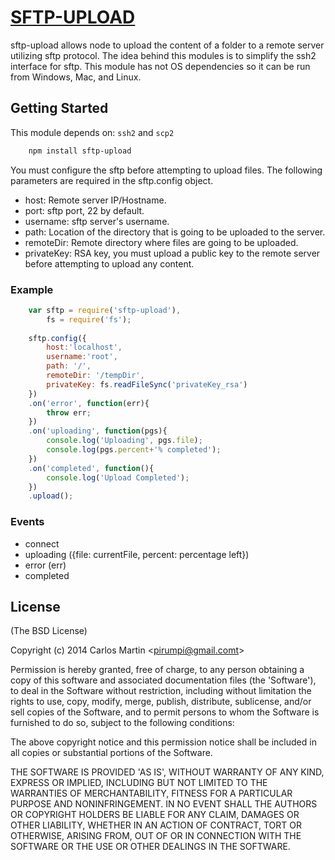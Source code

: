 # [SFTP-UPLOAD](https://npmjs.org/package/sftp-upload)

sftp-upload allows node to upload the content of a folder to a remote server utilizing sftp protocol. The idea behind this modules is to simplify the ssh2 interface for sftp. This module has not OS dependencies so it can be run from Windows, Mac, and Linux.

## Getting Started
This module depends on: `ssh2`  and `scp2`
```bash
	npm install sftp-upload
```

You must configure the sftp before attempting to upload files. The following parameters are required in the sftp.config object.

- host: Remote server IP/Hostname.
- port: sftp port, 22 by default.
- username: sftp server's username.
- path: Location of the directory that is going to be uploaded to the server.
- remoteDir: Remote directory where files are going to be uploaded.
- privateKey: RSA key, you must upload a public key to the remote server before attempting to upload any content.

### Example
```js
    var sftp = require('sftp-upload'),
        fs = require('fs');
        
    sftp.config({
        host:'localhost',
        username:'root',
        path: '/',
        remoteDir: '/tempDir',
        privateKey: fs.readFileSync('privateKey_rsa')
    })
    .on('error', function(err){
        throw err;
    })
    .on('uploading', function(pgs){
        console.log('Uploading', pgs.file);
        console.log(pgs.percent+'% completed');
    })
    .on('completed', function(){
        console.log('Upload Completed');
    })
    .upload();
```

### Events

- connect
- uploading ({file: currentFile, percent: percentage left})
- error (err)
- completed

## License 

(The BSD License)

Copyright (c) 2014 Carlos Martin &lt;pirumpi@gmail.comt&gt;

Permission is hereby granted, free of charge, to any person obtaining
a copy of this software and associated documentation files (the
'Software'), to deal in the Software without restriction, including
without limitation the rights to use, copy, modify, merge, publish,
distribute, sublicense, and/or sell copies of the Software, and to
permit persons to whom the Software is furnished to do so, subject to
the following conditions:

The above copyright notice and this permission notice shall be
included in all copies or substantial portions of the Software.

THE SOFTWARE IS PROVIDED 'AS IS', WITHOUT WARRANTY OF ANY KIND,
EXPRESS OR IMPLIED, INCLUDING BUT NOT LIMITED TO THE WARRANTIES OF
MERCHANTABILITY, FITNESS FOR A PARTICULAR PURPOSE AND NONINFRINGEMENT.
IN NO EVENT SHALL THE AUTHORS OR COPYRIGHT HOLDERS BE LIABLE FOR ANY
CLAIM, DAMAGES OR OTHER LIABILITY, WHETHER IN AN ACTION OF CONTRACT,
TORT OR OTHERWISE, ARISING FROM, OUT OF OR IN CONNECTION WITH THE
SOFTWARE OR THE USE OR OTHER DEALINGS IN THE SOFTWARE.
